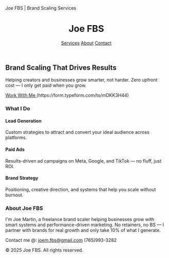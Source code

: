 <!DOCTYPE html>
<html lang="en">
<head>
  <meta charset="UTF-8" />
  <meta name="viewport" content="width=device-width, initial-scale=1.0" />
  Joe FBS | Brand Scaling Services
</head>
<body class="bg-gray-900 text-white font-sans">
  <header class="bg-gray-950 shadow-md sticky top-0 z-50">
    <div class="max-w-7xl mx-auto px-6 py-4 flex justify-between items-center">
      <h1 class="text-2xl font-bold text-white">Joe FBS</h1>
      <nav class="space-x-6 text-gray-300">
        <a href="#services" class="hover:text-white">Services</a>
        <a href="#about" class="hover:text-white">About</a>
        <a href="#contact" class="hover:text-white">Contact</a>
      </nav>
    </div>
  </header>

  <section class="bg-gradient-to-b from-gray-900 to-black py-20 text-center">
    <h2 class="text-4xl md:text-6xl font-extrabold mb-6">Brand Scaling That Drives Results</h2>
    <p class="text-lg md:text-xl text-gray-300 mb-8 max-w-2xl mx-auto">
      Helping creators and businesses grow smarter, not harder. Zero upfront cost — I only get paid when you grow.
    </p>
    <a href="#contact" class="inline-block bg-blue-600 hover:bg-blue-700 text-white px-6 py-3 rounded-xl text-lg font-semibold transition">
      Work With Me 
    </a>
    (https://form.typeform.com/to/mDKK3H44)    </a>
  </section>

  <section id="services" class="py-20 px-6 max-w-6xl mx-auto">
    <h3 class="text-3xl font-bold mb-10 text-center">What I Do</h3>
    <div class="grid md:grid-cols-3 gap-10">
      <div class="bg-gray-800 p-6 rounded-2xl shadow-lg">
        <h4 class="text-xl font-semibold mb-3">Lead Generation</h4>
        <p class="text-gray-300">Custom strategies to attract and convert your ideal audience across platforms.</p>
      </div>
      <div class="bg-gray-800 p-6 rounded-2xl shadow-lg">
        <h4 class="text-xl font-semibold mb-3">Paid Ads</h4>
        <p class="text-gray-300">Results-driven ad campaigns on Meta, Google, and TikTok — no fluff, just ROI.</p>
      </div>
      <div class="bg-gray-800 p-6 rounded-2xl shadow-lg">
        <h4 class="text-xl font-semibold mb-3">Brand Strategy</h4>
        <p class="text-gray-300">Positioning, creative direction, and systems that help you scale without burnout.</p>
      </div>
    </div>
  </section>

  <section id="about" class="bg-gray-950 py-20 px-6 text-center">
    <h3 class="text-3xl font-bold mb-6">About Joe FBS</h3>
    <p class="max-w-3xl mx-auto text-gray-300 text-lg">
      I'm Joe Martin, a freelance brand scaler helping businesses grow with smart systems and performance-driven marketing. No retainers, no BS — I partner with brands for real growth and only take 10% of what I generate.
    </p>
  </section>

Contact me @:
joem.fbs@gmail.com
(765)993-3282

  <footer class="bg-black py-6 text-center text-gray-500 text-sm">
    © 2025 Joe FBS. All rights reserved.
  </footer>
</body>
</html>
